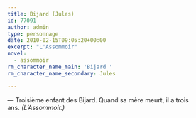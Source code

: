 ```yaml
---
title: Bijard (Jules)
id: 77091
author: admin
type: personnage
date: 2010-02-15T09:05:20+00:00
excerpt: "L'Assommoir"
novel:
  - assommoir
rm_character_name_main: 'Bijard '
rm_character_name_secondary: Jules

---
```

— Troisième enfant des Bijard. Quand sa mère meurt, il a trois ans. _(L&rsquo;Assommoir.)_